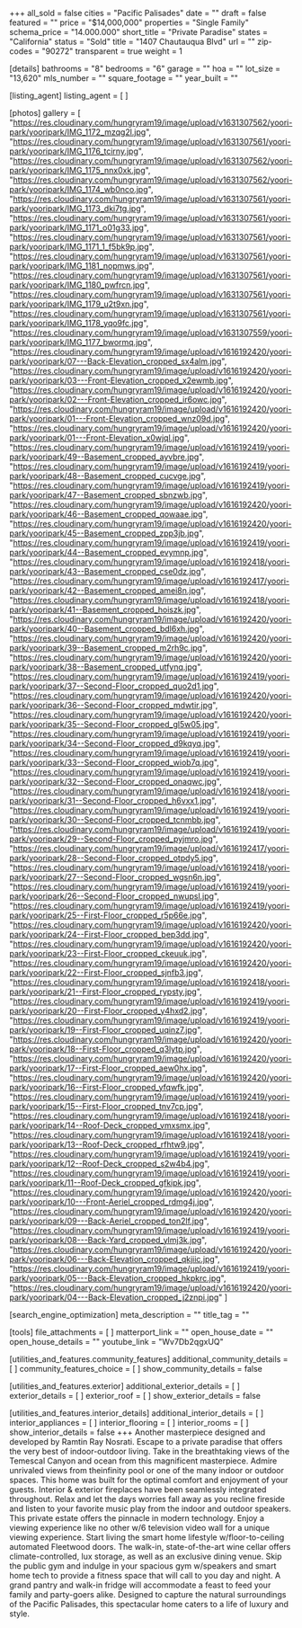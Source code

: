 +++
all_sold = false
cities = "Pacific Palisades"
date = ""
draft = false
featured = ""
price = "$14,000,000"
properties = "Single Family"
schema_price = "14.000.000"
short_title = "Private Paradise"
states = "California"
status = "Sold"
title = "1407 Chautauqua Blvd"
url = ""
zip-codes = "90272"
transparent = true
weight = 1

[details]
bathrooms = "8"
bedrooms = "6"
garage = ""
hoa = ""
lot_size = "13,620"
mls_number = ""
square_footage = ""
year_built = ""

[listing_agent]
listing_agent = [ ]

[photos]
gallery = [
  "https://res.cloudinary.com/hungryram19/image/upload/v1631307562/yoori-park/yooripark/IMG_1172_mzqg2l.jpg",
  "https://res.cloudinary.com/hungryram19/image/upload/v1631307561/yoori-park/yooripark/IMG_1176_tcirny.jpg",
  "https://res.cloudinary.com/hungryram19/image/upload/v1631307562/yoori-park/yooripark/IMG_1175_nnx0xk.jpg",
  "https://res.cloudinary.com/hungryram19/image/upload/v1631307562/yoori-park/yooripark/IMG_1174_wb0nco.jpg",
  "https://res.cloudinary.com/hungryram19/image/upload/v1631307561/yoori-park/yooripark/IMG_1173_dki7tg.jpg",
  "https://res.cloudinary.com/hungryram19/image/upload/v1631307561/yoori-park/yooripark/IMG_1171_o01g33.jpg",
  "https://res.cloudinary.com/hungryram19/image/upload/v1631307561/yoori-park/yooripark/IMG_1171_1_f5bk9p.jpg",
  "https://res.cloudinary.com/hungryram19/image/upload/v1631307561/yoori-park/yooripark/IMG_1181_nopmws.jpg",
  "https://res.cloudinary.com/hungryram19/image/upload/v1631307561/yoori-park/yooripark/IMG_1180_pwfrcn.jpg",
  "https://res.cloudinary.com/hungryram19/image/upload/v1631307561/yoori-park/yooripark/IMG_1179_u2t9xn.jpg",
  "https://res.cloudinary.com/hungryram19/image/upload/v1631307561/yoori-park/yooripark/IMG_1178_yqo9fc.jpg",
  "https://res.cloudinary.com/hungryram19/image/upload/v1631307559/yoori-park/yooripark/IMG_1177_bwormq.jpg",
  "https://res.cloudinary.com/hungryram19/image/upload/v1616192420/yoori-park/yooripark/07---Back-Elevation_cropped_sx4alm.jpg",
  "https://res.cloudinary.com/hungryram19/image/upload/v1616192420/yoori-park/yooripark/03---Front-Elevation_cropped_x2ewmb.jpg",
  "https://res.cloudinary.com/hungryram19/image/upload/v1616192420/yoori-park/yooripark/02---Front-Elevation_cropped_ir6owc.jpg",
  "https://res.cloudinary.com/hungryram19/image/upload/v1616192420/yoori-park/yooripark/01---Front-Elevation_cropped_wnz09d.jpg",
  "https://res.cloudinary.com/hungryram19/image/upload/v1616192420/yoori-park/yooripark/01---Front-Elevation_x0wjql.jpg",
  "https://res.cloudinary.com/hungryram19/image/upload/v1616192419/yoori-park/yooripark/49--Basement_cropped_ayvbre.jpg",
  "https://res.cloudinary.com/hungryram19/image/upload/v1616192419/yoori-park/yooripark/48--Basement_cropped_cucvge.jpg",
  "https://res.cloudinary.com/hungryram19/image/upload/v1616192419/yoori-park/yooripark/47--Basement_cropped_sbnzwb.jpg",
  "https://res.cloudinary.com/hungryram19/image/upload/v1616192420/yoori-park/yooripark/46--Basement_cropped_qowaae.jpg",
  "https://res.cloudinary.com/hungryram19/image/upload/v1616192420/yoori-park/yooripark/45--Basement_cropped_zpp3jb.jpg",
  "https://res.cloudinary.com/hungryram19/image/upload/v1616192419/yoori-park/yooripark/44--Basement_cropped_evymnp.jpg",
  "https://res.cloudinary.com/hungryram19/image/upload/v1616192418/yoori-park/yooripark/43--Basement_cropped_cse0dz.jpg",
  "https://res.cloudinary.com/hungryram19/image/upload/v1616192417/yoori-park/yooripark/42--Basement_cropped_amei8n.jpg",
  "https://res.cloudinary.com/hungryram19/image/upload/v1616192418/yoori-park/yooripark/41--Basement_cropped_hoiszk.jpg",
  "https://res.cloudinary.com/hungryram19/image/upload/v1616192420/yoori-park/yooripark/40--Basement_cropped_bdl6xh.jpg",
  "https://res.cloudinary.com/hungryram19/image/upload/v1616192420/yoori-park/yooripark/39--Basement_cropped_m2rh9c.jpg",
  "https://res.cloudinary.com/hungryram19/image/upload/v1616192420/yoori-park/yooripark/38--Basement_cropped_utfynq.jpg",
  "https://res.cloudinary.com/hungryram19/image/upload/v1616192419/yoori-park/yooripark/37--Second-Floor_cropped_quo2d1.jpg",
  "https://res.cloudinary.com/hungryram19/image/upload/v1616192420/yoori-park/yooripark/36--Second-Floor_cropped_mdwtir.jpg",
  "https://res.cloudinary.com/hungryram19/image/upload/v1616192420/yoori-park/yooripark/35--Second-Floor_cropped_gl5w05.jpg",
  "https://res.cloudinary.com/hungryram19/image/upload/v1616192419/yoori-park/yooripark/34--Second-Floor_cropped_d9kqyq.jpg",
  "https://res.cloudinary.com/hungryram19/image/upload/v1616192419/yoori-park/yooripark/33--Second-Floor_cropped_wiob7q.jpg",
  "https://res.cloudinary.com/hungryram19/image/upload/v1616192419/yoori-park/yooripark/32--Second-Floor_cropped_onaqwc.jpg",
  "https://res.cloudinary.com/hungryram19/image/upload/v1616192418/yoori-park/yooripark/31--Second-Floor_cropped_h6vxx1.jpg",
  "https://res.cloudinary.com/hungryram19/image/upload/v1616192419/yoori-park/yooripark/30--Second-Floor_cropped_tcnmbb.jpg",
  "https://res.cloudinary.com/hungryram19/image/upload/v1616192419/yoori-park/yooripark/29--Second-Floor_cropped_pyjmro.jpg",
  "https://res.cloudinary.com/hungryram19/image/upload/v1616192417/yoori-park/yooripark/28--Second-Floor_cropped_otpdy5.jpg",
  "https://res.cloudinary.com/hungryram19/image/upload/v1616192418/yoori-park/yooripark/27--Second-Floor_cropped_wgsn6n.jpg",
  "https://res.cloudinary.com/hungryram19/image/upload/v1616192419/yoori-park/yooripark/26--Second-Floor_cropped_nwupsl.jpg",
  "https://res.cloudinary.com/hungryram19/image/upload/v1616192419/yoori-park/yooripark/25--First-Floor_cropped_r5p66e.jpg",
  "https://res.cloudinary.com/hungryram19/image/upload/v1616192420/yoori-park/yooripark/24--First-Floor_cropped_bep3dd.jpg",
  "https://res.cloudinary.com/hungryram19/image/upload/v1616192420/yoori-park/yooripark/23--First-Floor_cropped_ckeuuk.jpg",
  "https://res.cloudinary.com/hungryram19/image/upload/v1616192420/yoori-park/yooripark/22--First-Floor_cropped_sjnfb3.jpg",
  "https://res.cloudinary.com/hungryram19/image/upload/v1616192418/yoori-park/yooripark/21--First-Floor_cropped_rypsty.jpg",
  "https://res.cloudinary.com/hungryram19/image/upload/v1616192419/yoori-park/yooripark/20--First-Floor_cropped_y4hxd2.jpg",
  "https://res.cloudinary.com/hungryram19/image/upload/v1616192419/yoori-park/yooripark/19--First-Floor_cropped_uqinz7.jpg",
  "https://res.cloudinary.com/hungryram19/image/upload/v1616192420/yoori-park/yooripark/18--First-Floor_cropped_q3lytp.jpg",
  "https://res.cloudinary.com/hungryram19/image/upload/v1616192420/yoori-park/yooripark/17--First-Floor_cropped_aew0hx.jpg",
  "https://res.cloudinary.com/hungryram19/image/upload/v1616192420/yoori-park/yooripark/16--First-Floor_cropped_yfqwfk.jpg",
  "https://res.cloudinary.com/hungryram19/image/upload/v1616192419/yoori-park/yooripark/15--First-Floor_cropped_tnv7cp.jpg",
  "https://res.cloudinary.com/hungryram19/image/upload/v1616192418/yoori-park/yooripark/14--Roof-Deck_cropped_vmxsmx.jpg",
  "https://res.cloudinary.com/hungryram19/image/upload/v1616192418/yoori-park/yooripark/13--Roof-Deck_cropped_rfhtw9.jpg",
  "https://res.cloudinary.com/hungryram19/image/upload/v1616192419/yoori-park/yooripark/12--Roof-Deck_cropped_s2w4b4.jpg",
  "https://res.cloudinary.com/hungryram19/image/upload/v1616192419/yoori-park/yooripark/11--Roof-Deck_cropped_gfkipk.jpg",
  "https://res.cloudinary.com/hungryram19/image/upload/v1616192420/yoori-park/yooripark/10---Front-Aeriel_cropped_rdmg4j.jpg",
  "https://res.cloudinary.com/hungryram19/image/upload/v1616192420/yoori-park/yooripark/09---Back-Aeriel_cropped_ton2lf.jpg",
  "https://res.cloudinary.com/hungryram19/image/upload/v1616192419/yoori-park/yooripark/08---Back-Yard_cropped_ylmj3k.jpg",
  "https://res.cloudinary.com/hungryram19/image/upload/v1616192420/yoori-park/yooripark/06---Back-Elevation_cropped_qkjiic.jpg",
  "https://res.cloudinary.com/hungryram19/image/upload/v1616192419/yoori-park/yooripark/05---Back-Elevation_cropped_hkpkrc.jpg",
  "https://res.cloudinary.com/hungryram19/image/upload/v1616192420/yoori-park/yooripark/04---Back-Elevation_cropped_j2znpi.jpg"
]

[search_engine_optimization]
meta_description = ""
title_tag = ""

[tools]
file_attachments = [ ]
matterport_link = ""
open_house_date = ""
open_house_details = ""
youtube_link = "Wv7Db2qgxUQ"

[utilities_and_features.community_features]
additional_community_details = [ ]
community_features_choice = [ ]
show_community_details = false

[utilities_and_features.exterior]
additional_exterior_details = [ ]
exterior_details = [ ]
exterior_roof = [ ]
show_exterior_details = false

[utilities_and_features.interior_details]
additional_interior_details = [ ]
interior_appliances = [ ]
interior_flooring = [ ]
interior_rooms = [ ]
show_interior_details = false
+++
Another masterpiece designed and developed by Ramtin Ray Nosrati. Escape to a private paradise that offers the very best of indoor-outdoor living. Take in the breathtaking views of the Temescal Canyon and ocean from this magnificent masterpiece. Admire unrivaled views from theinfinity pool or one of the many indoor or outdoor spaces. This home was built for the optimal comfort and enjoyment of your guests. Interior & exterior fireplaces have been seamlessly integrated throughout. Relax and let the days worries fall away as you recline fireside and listen to your favorite music play from the indoor and outdoor speakers. This private estate offers the pinnacle in modern technology. Enjoy a viewing experience like no other w/6 television video wall for a unique viewing experience. Start living the smart home lifestyle w/floor-to-ceiling automated Fleetwood doors. The walk-in, state-of-the-art wine cellar offers climate-controlled, lux storage, as well as an exclusive dining venue. Skip the public gym and indulge in your spacious gym w/speakers and smart home tech to provide a fitness space that will call to you day and night. A grand pantry and walk-in fridge will accommodate a feast to feed your family and party-goers alike. Designed to capture the natural surroundings of the Pacific Palisades, this spectacular home caters to a life of luxury and style.